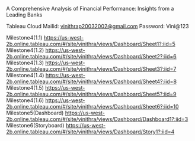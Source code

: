 A Comprehensive Analysis of Financial Performance: Insights from a
Leading Banks

Tableau Cloud Mailid:
vinithrap20032002@gmail.com
Password:
Vini@123

Milestone4(1.1)
https://us-west-2b.online.tableau.com/#/site/vinithra/views/Dashboard/Sheet1?:iid=5
Milestone4(1.2)
https://us-west-2b.online.tableau.com/#/site/vinithra/views/Dashboard/Sheet2?:iid=6
Milestone4(1.3)
https://us-west-2b.online.tableau.com/#/site/vinithra/views/Dashboard/Sheet3?:iid=7
Milestone4(1.4)
https://us-west-2b.online.tableau.com/#/site/vinithra/views/Dashboard/Sheet4?:iid=8
Milestone4(1.5)
https://us-west-2b.online.tableau.com/#/site/vinithra/views/Dashboard/Sheet5?:iid=9
Milestone4(1.6)
https://us-west-2b.online.tableau.com/#/site/vinithra/views/Dashboard/Sheet6?:iid=10
Milestone5(Dashboard)
https://us-west-2b.online.tableau.com/#/site/vinithra/views/Dashboard/Dashboard1?:iid=3
Milestone6(Storyboard)
https://us-west-2b.online.tableau.com/#/site/vinithra/views/Dashboard/Story1?:iid=4
